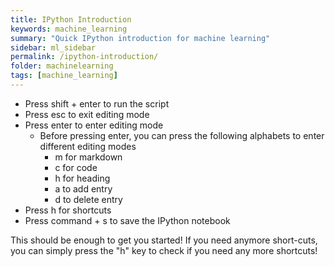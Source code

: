 ```yaml
---
title: IPython Introduction
keywords: machine_learning
summary: "Quick IPython introduction for machine learning"
sidebar: ml_sidebar
permalink: /ipython-introduction/
folder: machinelearning
tags: [machine_learning]
---
```



- Press shift + enter to run the script
- Press esc to exit editing mode
- Press enter to enter editing mode
    - Before pressing enter, you can press the following alphabets to enter different editing modes
        - m for markdown
        - c for code
        - h for heading
        - a to add entry
        - d to delete entry
- Press h for shortcuts
- Press command + s to save the IPython notebook


This should be enough to get you started! If you need anymore short-cuts, you can simply press the "h" key to check if you need any more shortcuts!
  
